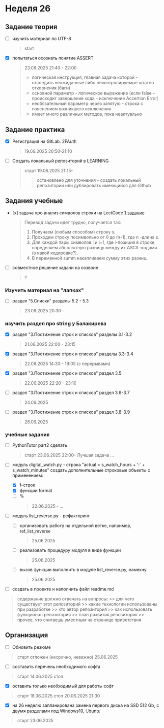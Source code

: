 # Неделя 26

## Задание теория

- [ ] изучить материал по UTF-8
    > start
- [x] попытаться осознать понятие ASSERT
    > 23.06.2025 21:40 - 22:00
    > - логическая инструкция, главная задача которой - отследить неожиданные либо неконтролируемые штатно отклонения (баги)
    > - основной параметр - логическое выражение (если false - происходит завершение кода - исключение Accertion Error)
    > - необязательный параметр через запятую - строка с пояснением возникшего исключения
    > - имеет много различных методов, пока неактуально
 
## Задание практика

- [x] Регистрация на GitLab. 2FAuth
    > 19.06.2025 20:50-21:10

- [ ] Создать локальный репозиторий в LEARNING
    > старт 19.06.2025 21:15-
    >> остановлено для уточнения - создать локальный репозиторий или дублировать имеющийся для Github
    >> 

## Задания учебные

- [х] задача про анализ символов строки на LeetCode [1 задание](https://leetcode.com/problems/score-of-a-string/description/?envType=problem-list-v2&envId=string)
    > Перевод задачи идет трудно, получается так:
    > 1. Получаем (любым способом) строку s.
    > 2. Проходим строку посимвольно от 0 до (n-1), где n -длина s.
    > 3. Для каждой пары символов i  и i+1, где i-позиция в строке, определяем абсолютную разницу между их ASCII -кодами (в какой кодировке?).
    > 4. В переменной summ накапливаем сумму этих разниц.

- [ ] совместное решение задачи на созвоне
    > ?

### Изучить материал на "лапках"

- [ ] раздел "5.Списки" разделы 5.2 - 5.3
    > 23.06.2025 20:30 - 

### изучить раздел про string у Балакирева

- [x] раздел "3.Постижение строк и списков" разделы 3.1-3.2
    > 21.06.2025 22:00 - 23:15
- [x] раздел "3.Постижение строк и списков" разделы 3.3-3.4
    > 22.06.2025 14:30 - 18:05 (с перерывами)
- [x] раздел "3.Постижение строк и списков" раздел 3.5
    > 22.06.2025 22:20 - 23:10

- [ ] раздел "3.Постижение строк и списков" раздел 3.6-3.7
    > 24.06.2025 
- [ ] раздел "3.Постижение строк и списков" раздел 3.8-3.9
    > 26.06.2025 

### учебные задания

- [ ] PythonTutor part2 сделать
    > старт 23.06.2025 22:00-
    > Лучшая задача ...

- [ ] модуль digital_watch.py - строка "actual = s_watch_hours + ':' + s_watch_minutes" создать дополнительные строковые объекты с применением:
  - [x] f-строк
  - [x] функции format
  - [ ] %
    > 22.06.2025 - ...

- [ ] модуль list_reverse.py - рефакторинг
  - [ ] организовать работу на отдельной ветке, например, ref_list_reverse
    > 25.06.2025
  - [ ] реализовать процедуру модуля в виде функции
    > 25.06.2025
  - [ ] вызов функции выполнить в модуле list_reverse.py, намекну
    > 25.06.2025

- [ ] создать в проекте и наполнить файл readme.md
> содержание должно отвечать на вопросы:
    >> для чего существует этот репозиторий
    >> какие технологии использованы при разработке
    >> кто автор репозитория
    >> как использовать функционал репозитория
    >> план развития репозитория
    >> прочее, что считаешь уместным на странице приветствия 

## Организация

- [ ] Обновить резюме
> старт отложен (несрочно, неважно) 25.06.2025

- [ ] составить перечень необходимого софта
> старт 14.06.2025
> стоп 

- [x] оставить только необходимый для работы софт
> старт 18.06.2025
> стоп 20.06.2025 21:30
  - [x] на 26 неделю запланирована замена первого диска на SSD 512 Gb, с двумя разделами под Windows10, Ubuntu
  > старт 23.06.2025
